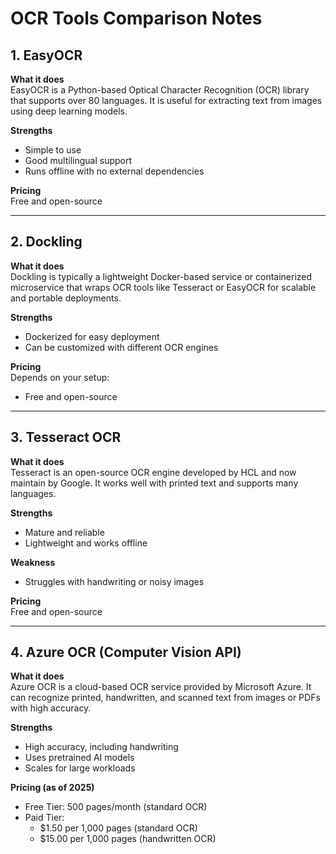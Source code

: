 # OCR Tools Comparison Notes

## 1. EasyOCR

**What it does**  
EasyOCR is a Python-based Optical Character Recognition (OCR) library that supports over 80 languages. It is useful for extracting text from images using deep learning models.

**Strengths**
- Simple to use
- Good multilingual support
- Runs offline with no external dependencies

**Pricing**  
Free and open-source

---

## 2. Dockling

**What it does**  
Dockling is typically a lightweight Docker-based service or containerized microservice that wraps OCR tools like Tesseract or EasyOCR for scalable and portable deployments.

**Strengths**
- Dockerized for easy deployment
- Can be customized with different OCR engines

**Pricing**  
Depends on your setup:
- Free and open-source


---

## 3. Tesseract OCR

**What it does**  
Tesseract is an open-source OCR engine developed by HCL and now maintain by Google. It works well with printed text and supports many languages.

**Strengths**
- Mature and reliable
- Lightweight and works offline

**Weakness**
- Struggles with handwriting or noisy images

**Pricing**  
Free and open-source

---

## 4. Azure OCR (Computer Vision API)

**What it does**  
Azure OCR is a cloud-based OCR service provided by Microsoft Azure. It can recognize printed, handwritten, and scanned text from images or PDFs with high accuracy.

**Strengths**
- High accuracy, including handwriting
- Uses pretrained AI models
- Scales for large workloads

**Pricing (as of 2025)**
- Free Tier: 500 pages/month (standard OCR)
- Paid Tier:
  - $1.50 per 1,000 pages (standard OCR)
  - $15.00 per 1,000 pages (handwritten OCR)
